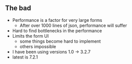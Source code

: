 ##  The bad

- Performance is a factor for very large forms
  - After over 1000 lines of json, performance will suffer
- Hard to find bottlenecks in the performance
- Limits the form UI
  - some things become hard to implement
  - others impossible
- I have been using versions 1.0 -> 3.2.7
 - latest is 7.2.1
